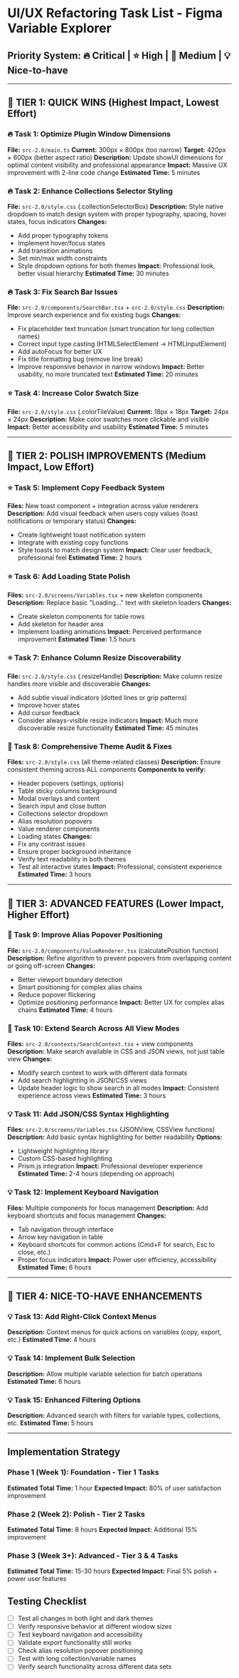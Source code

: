 # UI/UX Refactoring Task List - Figma Variable Explorer

## Priority System: 🔥 Critical | ⭐ High | 📌 Medium | 💡 Nice-to-have

---

## 🎯 TIER 1: QUICK WINS (Highest Impact, Lowest Effort)

### 🔥 Task 1: Optimize Plugin Window Dimensions
**File:** `src-2.0/main.ts`
**Current:** 300px × 800px (too narrow)
**Target:** 420px × 600px (better aspect ratio)
**Description:** Update showUI dimensions for optimal content visibility and professional appearance
**Impact:** Massive UX improvement with 2-line code change
**Estimated Time:** 5 minutes

### 🔥 Task 2: Enhance Collections Selector Styling
**File:** `src-2.0/style.css` (.collectionSelectorBox)
**Description:** Style native dropdown to match design system with proper typography, spacing, hover states, focus indicators
**Changes:**
- Add proper typography tokens
- Implement hover/focus states 
- Add transition animations
- Set min/max width constraints
- Style dropdown options for both themes
**Impact:** Professional look, better visual hierarchy
**Estimated Time:** 30 minutes

### 🔥 Task 3: Fix Search Bar Issues
**File:** `src-2.0/components/SearchBar.tsx` + `src-2.0/style.css`
**Description:** Improve search experience and fix existing bugs
**Changes:**
- Fix placeholder text truncation (smart truncation for long collection names)
- Correct input type casting (HTMLSelectElement → HTMLInputElement) 
- Add autoFocus for better UX
- Fix title formatting bug (remove line break)
- Improve responsive behavior in narrow windows
**Impact:** Better usability, no more truncated text
**Estimated Time:** 20 minutes

### ⭐ Task 4: Increase Color Swatch Size
**File:** `src-2.0/style.css` (.colorTileValue)
**Current:** 18px × 18px
**Target:** 24px × 24px
**Description:** Make color swatches more clickable and visible
**Impact:** Better accessibility and usability
**Estimated Time:** 5 minutes

---

## 🎯 TIER 2: POLISH IMPROVEMENTS (Medium Impact, Low Effort)

### ⭐ Task 5: Implement Copy Feedback System
**Files:** New toast component + integration across value renderers
**Description:** Add visual feedback when users copy values (toast notifications or temporary status)
**Changes:**
- Create lightweight toast notification system
- Integrate with existing copy functions
- Style toasts to match design system
**Impact:** Clear user feedback, professional feel
**Estimated Time:** 2 hours

### ⭐ Task 6: Add Loading State Polish
**Files:** `src-2.0/screens/Variables.tsx` + new skeleton components
**Description:** Replace basic "Loading..." text with skeleton loaders
**Changes:**
- Create skeleton components for table rows
- Add skeleton for header area
- Implement loading animations
**Impact:** Perceived performance improvement
**Estimated Time:** 1.5 hours

### ⭐ Task 7: Enhance Column Resize Discoverability
**File:** `src-2.0/style.css` (.resizeHandle)
**Description:** Make column resize handles more visible and discoverable
**Changes:**
- Add subtle visual indicators (dotted lines or grip patterns)
- Improve hover states
- Add cursor feedback
- Consider always-visible resize indicators
**Impact:** Much more discoverable resize functionality
**Estimated Time:** 45 minutes

### 📌 Task 8: Comprehensive Theme Audit & Fixes
**Files:** `src-2.0/style.css` (all theme-related classes)
**Description:** Ensure consistent theming across ALL components
**Components to verify:**
- Header popovers (settings, options)
- Table sticky columns background
- Modal overlays and content
- Search input and close button
- Collections selector dropdown
- Alias resolution popovers
- Value renderer components
- Loading states
**Changes:**
- Fix any contrast issues
- Ensure proper background inheritance
- Verify text readability in both themes
- Test all interactive states
**Impact:** Professional, consistent experience
**Estimated Time:** 3 hours

---

## 🎯 TIER 3: ADVANCED FEATURES (Lower Impact, Higher Effort)

### 📌 Task 9: Improve Alias Popover Positioning
**File:** `src-2.0/components/ValueRenderer.tsx` (calculatePosition function)
**Description:** Refine algorithm to prevent popovers from overlapping content or going off-screen
**Changes:**
- Better viewport boundary detection
- Smart positioning for complex alias chains
- Reduce popover flickering
- Optimize positioning performance
**Impact:** Better UX for complex alias chains
**Estimated Time:** 4 hours

### 📌 Task 10: Extend Search Across All View Modes
**Files:** `src-2.0/contexts/SearchContext.tsx` + view components
**Description:** Make search available in CSS and JSON views, not just table view
**Changes:**
- Modify search context to work with different data formats
- Add search highlighting in JSON/CSS views
- Update header logic to show search in all modes
**Impact:** Consistent experience across views
**Estimated Time:** 3 hours

### 💡 Task 11: Add JSON/CSS Syntax Highlighting
**Files:** `src-2.0/screens/Variables.tsx` (JSONView, CSSView functions)
**Description:** Add basic syntax highlighting for better readability
**Options:**
- Lightweight highlighting library
- Custom CSS-based highlighting
- Prism.js integration
**Impact:** Professional developer experience
**Estimated Time:** 2-4 hours (depending on approach)

### 💡 Task 12: Implement Keyboard Navigation
**Files:** Multiple components for focus management
**Description:** Add keyboard shortcuts and focus management
**Changes:**
- Tab navigation through interface
- Arrow key navigation in table
- Keyboard shortcuts for common actions (Cmd+F for search, Esc to close, etc.)
- Proper focus indicators
**Impact:** Power user efficiency, accessibility
**Estimated Time:** 6 hours

---

## 🎯 TIER 4: NICE-TO-HAVE ENHANCEMENTS

### 💡 Task 13: Add Right-Click Context Menus
**Description:** Context menus for quick actions on variables (copy, export, etc.)
**Estimated Time:** 4 hours

### 💡 Task 14: Implement Bulk Selection
**Description:** Allow multiple variable selection for batch operations
**Estimated Time:** 6 hours

### 💡 Task 15: Enhanced Filtering Options
**Description:** Advanced search with filters for variable types, collections, etc.
**Estimated Time:** 5 hours

---

## Implementation Strategy

### Phase 1 (Week 1): Foundation - Tier 1 Tasks
**Estimated Total Time:** 1 hour
**Expected Impact:** 80% of user satisfaction improvement

### Phase 2 (Week 2): Polish - Tier 2 Tasks  
**Estimated Total Time:** 8 hours
**Expected Impact:** Additional 15% improvement

### Phase 3 (Week 3+): Advanced - Tier 3 & 4 Tasks
**Estimated Total Time:** 15-30 hours
**Expected Impact:** Final 5% polish + power user features

## Testing Checklist
- [ ] Test all changes in both light and dark themes
- [ ] Verify responsive behavior at different window sizes
- [ ] Test keyboard navigation and accessibility
- [ ] Validate export functionality still works
- [ ] Check alias resolution popover positioning
- [ ] Test with long collection/variable names
- [ ] Verify search functionality across different data sets
